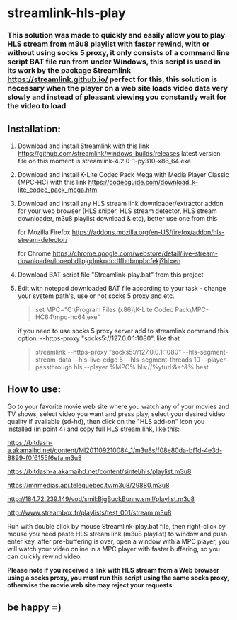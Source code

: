 # streamlink-hls-play
### This solution was made to quickly and easily allow you to play HLS stream from m3u8 playlist with faster rewind, with or without using socks 5 proxy, it only consists of a command line script BAT file run from under Windows, this script is used in its work by the package Streamlink https://streamlink.github.io/ perfect for this, this solution is necessary when the player on a web site loads video data very slowly and instead of pleasant viewing you constantly wait for the video to load

## Installation:
1. Download and install Streamlink with this link https://github.com/streamlink/windows-builds/releases  latest version file on this moment is streamlink-4.2.0-1-py310-x86_64.exe

2. Download and install K-Lite Codec Pack Mega with Media Player Classic (MPC-HC) with this link https://codecguide.com/download_k-lite_codec_pack_mega.htm

3. Download and install any HLS stream link downloader/extractor addon for your web browser (HLS sniper, HLS stream detector, HLS stream downloader, m3u8 playlist download & etc), better use one from this

   for Mozilla Firefox https://addons.mozilla.org/en-US/firefox/addon/hls-stream-detector/

   for Chrome https://chrome.google.com/webstore/detail/live-stream-downloader/looepbdllpjgdmkpdcdffhdbmpbcfekj?hl=en
   
5. Download BAT script file "Streamlink-play.bat" from this project

6. Edit with notepad downloaded BAT file according to your task - change your system path's, use or not socks 5 proxy and etc.

   >set MPC="C:\Program Files (x86)\K-Lite Codec Pack\MPC-HC64\mpc-hc64.exe"

   if you need to use socks 5 proxy server add to streamlink command this option: --https-proxy "socks5://127.0.0.1:1080", like that
   
   >streamlink --https-proxy "socks5://127.0.0.1:1080" --hls-segment-stream-data --hls-live-edge 5 --hls-segment-threads 10 --player-passthrough hls --player %MPC% hls://%yturl:&=^&% best
   
## How to use:

Go to your favorite movie web site where you watch any of your movies and TV shows, select video you want and press play, select your desired video quality if available (sd-hd), then click on the "HLS add-on" icon you installed (in point 4) and copy full HLS stream link, like this:

https://bitdash-a.akamaihd.net/content/MI201109210084_1/m3u8s/f08e80da-bf1d-4e3d-8899-f0f6155f6efa.m3u8

https://bitdash-a.akamaihd.net/content/sintel/hls/playlist.m3u8

https://mnmedias.api.telequebec.tv/m3u8/29880.m3u8

http://184.72.239.149/vod/smil:BigBuckBunny.smil/playlist.m3u8

http://www.streambox.fr/playlists/test_001/stream.m3u8


Run with double click by mouse Streamlink-play.bat file, then right-click by mouse you need paste HLS stream link (m3u8 playlist) to window and push enter key, after pre-buffering is over, open a window with a MPC player, you will watch your video online in a MPC player with faster buffering, so you can quickly rewind video.

**Please note if you received a link with HLS stream from a Web browser using a socks proxy, you must run this script using the same socks proxy, otherwise the movie web site may reject your requests**

## be happy =)
